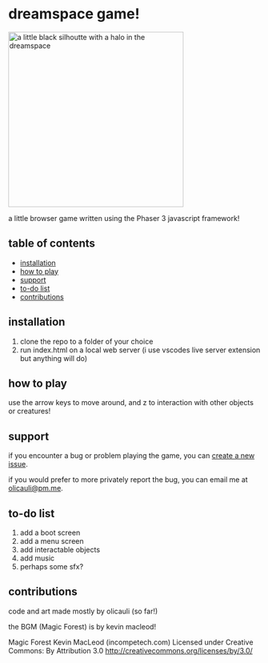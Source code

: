 # dreamspace game!
<img src="https://cdn.discordapp.com/attachments/930384259036901399/1006758397649100880/Screenshot_2022-08-09_210536.png" alt="a little black silhoutte with a halo in the dreamspace" width="350"/>

a little browser game written using the Phaser 3 javascript framework!

## table of contents
- [installation](#installation)
- [how to play](#how-to-play)
- [support](#support)
- [to-do list](#to-do-list)
- [contributions](#contributions)

## installation
1. clone the repo to a folder of your choice
2. run index.html on a local web server (i use vscodes live server extension but anything will do)

## how to play
use the arrow keys to move around, and z to interaction with other objects or creatures!

## support
if you encounter a bug or problem playing the game, you can [create a new issue](https://github.com/olicauli/dreamspace-game/issues).

if you would prefer to more privately report the bug, you can email me at olicauli@pm.me.

## to-do list
1. add a boot screen
2. add a menu screen
3. add interactable objects
4. add music
5. perhaps some sfx?

## contributions

code and art made mostly by olicauli (so far!)

the BGM (Magic Forest) is by kevin macleod!

Magic Forest Kevin MacLeod (incompetech.com)
Licensed under Creative Commons: By Attribution 3.0
http://creativecommons.org/licenses/by/3.0/